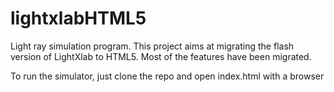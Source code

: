 # lightxlabHTML5
Light ray simulation program. 
This project aims at migrating the flash version of LightXlab to HTML5. Most of the features have been migrated. 

To run the simulator, just clone the repo and open index.html with a browser
